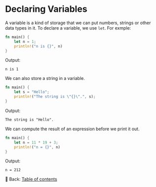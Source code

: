 # Declaring Variables

A variable is a kind of storage that we can put numbers, strings or other data types in it.
To declare a variable, we use `let`.
For exmple:

```rust
fn main() {
    let n = 1;
    println!("n is {}", n)
}
```

Output:

```text
n is 1
```

We can also store a string in a variable.

```rust
fn main() {
    let s = "Hello";
    println!("The string is \"{}\".", s);
}
```

Output:

```text
The string is "Hello".
```

We can compute the result of an expression before we print it out.

```rust
fn main() {
    let n = 11 * 19 + 3;
    println!("n = {}", n)
}
```

Output:

```text
n = 212
```

<!-- :arrow_right:  Next:  -->

:blue_book: Back: [Table of contents](./../README.md)
